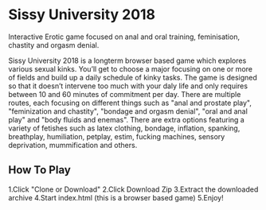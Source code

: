 # Sissy University 2018
Interactive Erotic game focused on anal and oral training, feminisation, chastity and orgasm denial.

 Sissy University 2018 is a longterm browser based game which explores various sexual kinks. You’ll get to
choose a major focusing on one or more of fields and build up a daily schedule of kinky tasks. The game is
designed so that it doesn’t intervene too much with your daly life and only requires
between 10 and 60 minutes of commitment per day. There are multiple routes, each focusing on different
things
such as "anal and prostate play", "feminization and chastity", "bondage and orgasm denial", "oral and anal
play" and "body fluids and enemas".
There are extra options featuring a variety of fetishes such as latex clothing, bondage,
inflation, spanking, breathplay, humiliation, petplay, estim, fucking machines, sensory deprivation,
mummification and others.
  
## How To Play
1.Click "Clone or Download"
2.Click Download Zip
3.Extract the downloaded archive
4.Start index.html (this is a browser based game)
5.Enjoy!
